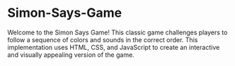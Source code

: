 # Simon-Says-Game
Welcome to the Simon Says Game! This classic game challenges players to follow a sequence of colors and sounds in the correct order. This implementation uses HTML, CSS, and JavaScript to create an interactive and visually appealing version of the game.
